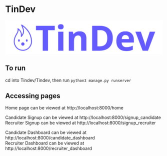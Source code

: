 # TinDev

![TinDev Logo](/TinDev/app/static/images/tindev_combomark.png)

## To run
cd into Tindev/Tindev, then run `python3 manage.py runserver`

## Accessing pages
Home page can be viewed at http://localhost:8000/home

Candidate Signup can be viewed at http://localhost:8000/signup_candidate  
Recruiter Signup can be viewed at http://localhost:8000/signup_recruiter

Candidate Dashboard can be viewed at http://localhost:8000/candidate_dashboard  
Recruiter Dashboard can be viewed at http://localhost:8000/recruiter_dashboard
